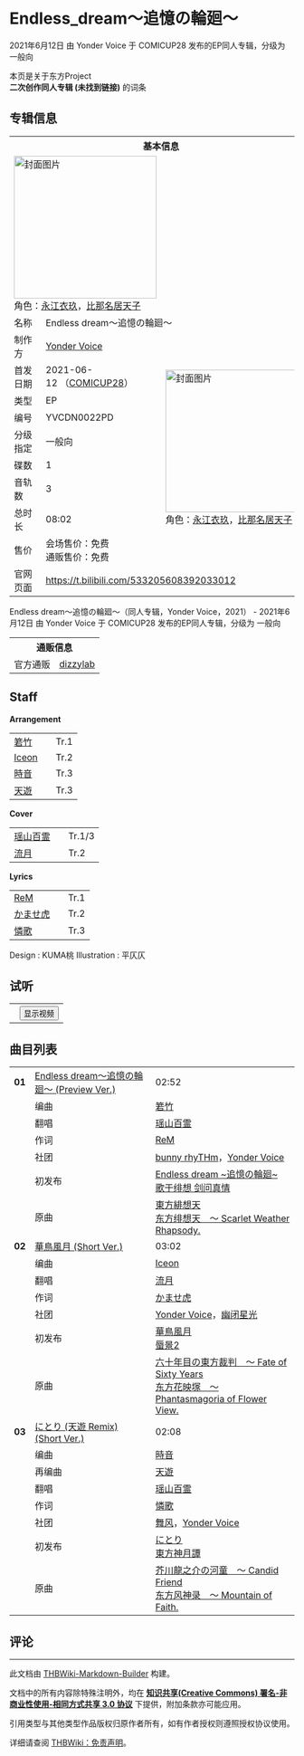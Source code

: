# Endless_dream～追憶の輪廻～

<!-- source html: G:\repos\THBWiki-Markdown-Builder\THBWikiMarkdown\Temp\main\2\24\ns0%3AEndless_dream%EF%BD%9E%E8%BF%BD%E6%86%B6%E3%81%AE%E8%BC%AA%E5%BB%BB%EF%BD%9E.html -->

2021年6月12日 由 Yonder Voice 于 COMICUP28 发布的EP同人专辑，分级为 一般向

本页是关于东方Project  
 **二次创作同人专辑 (未找到链接)** 的词条

## 专辑信息

<table><tbody><tr><th colspan="3">基本信息</th></tr><tr><td class="cover-artwork-mobile" colspan="2"><a href="./文件-Endless_dream～追憶の輪廻～封面.jpg.md" class="image" title="封面图片"><img alt="封面图片" src="https://upload.thwiki.cc/thumb/a/a9/Endless_dream%EF%BD%9E%E8%BF%BD%E6%86%B6%E3%81%AE%E8%BC%AA%E5%BB%BB%EF%BD%9E%E5%B0%81%E9%9D%A2.jpg/252px-Endless_dream%EF%BD%9E%E8%BF%BD%E6%86%B6%E3%81%AE%E8%BC%AA%E5%BB%BB%EF%BD%9E%E5%B0%81%E9%9D%A2.jpg" decoding="async" loading="lazy" width="252" height="252" srcset="https://upload.thwiki.cc/thumb/a/a9/Endless_dream%EF%BD%9E%E8%BF%BD%E6%86%B6%E3%81%AE%E8%BC%AA%E5%BB%BB%EF%BD%9E%E5%B0%81%E9%9D%A2.jpg/378px-Endless_dream%EF%BD%9E%E8%BF%BD%E6%86%B6%E3%81%AE%E8%BC%AA%E5%BB%BB%EF%BD%9E%E5%B0%81%E9%9D%A2.jpg 1.5x, https://upload.thwiki.cc/thumb/a/a9/Endless_dream%EF%BD%9E%E8%BF%BD%E6%86%B6%E3%81%AE%E8%BC%AA%E5%BB%BB%EF%BD%9E%E5%B0%81%E9%9D%A2.jpg/504px-Endless_dream%EF%BD%9E%E8%BF%BD%E6%86%B6%E3%81%AE%E8%BC%AA%E5%BB%BB%EF%BD%9E%E5%B0%81%E9%9D%A2.jpg 2x" data-file-width="960" data-file-height="960"></a><div class="cover-char">角色：<a href="./永江衣玖.md" title="永江衣玖">永江衣玖</a>，<a href="./比那名居天子.md" title="比那名居天子">比那名居天子</a></div></td>
</tr><tr><td class="label">名称</td><td colspan="2"> Endless dream～追憶の輪廻～ </td></tr><tr><td class="label">制作方</td><td><a href="./Yonder_Voice.md" title="Yonder Voice">Yonder Voice</a></td><td class="cover-artwork" rowspan="9" style="min-width:252px;"><a href="./文件-Endless_dream～追憶の輪廻～封面.jpg.md" class="image" title="封面图片"><img alt="封面图片" src="https://upload.thwiki.cc/thumb/a/a9/Endless_dream%EF%BD%9E%E8%BF%BD%E6%86%B6%E3%81%AE%E8%BC%AA%E5%BB%BB%EF%BD%9E%E5%B0%81%E9%9D%A2.jpg/252px-Endless_dream%EF%BD%9E%E8%BF%BD%E6%86%B6%E3%81%AE%E8%BC%AA%E5%BB%BB%EF%BD%9E%E5%B0%81%E9%9D%A2.jpg" decoding="async" loading="lazy" width="252" height="252" srcset="https://upload.thwiki.cc/thumb/a/a9/Endless_dream%EF%BD%9E%E8%BF%BD%E6%86%B6%E3%81%AE%E8%BC%AA%E5%BB%BB%EF%BD%9E%E5%B0%81%E9%9D%A2.jpg/378px-Endless_dream%EF%BD%9E%E8%BF%BD%E6%86%B6%E3%81%AE%E8%BC%AA%E5%BB%BB%EF%BD%9E%E5%B0%81%E9%9D%A2.jpg 1.5x, https://upload.thwiki.cc/thumb/a/a9/Endless_dream%EF%BD%9E%E8%BF%BD%E6%86%B6%E3%81%AE%E8%BC%AA%E5%BB%BB%EF%BD%9E%E5%B0%81%E9%9D%A2.jpg/504px-Endless_dream%EF%BD%9E%E8%BF%BD%E6%86%B6%E3%81%AE%E8%BC%AA%E5%BB%BB%EF%BD%9E%E5%B0%81%E9%9D%A2.jpg 2x" data-file-width="960" data-file-height="960"></a><div class="cover-char">角色：<a href="./永江衣玖.md" title="永江衣玖">永江衣玖</a>，<a href="./比那名居天子.md" title="比那名居天子">比那名居天子</a></div></td>
</tr><tr><td class="label">首发日期</td><td>2021-06-12&#160;（<a href="/展会作品列表?e=COMICUP%2328">COMICUP28</a>）</td></tr><tr><td class="label">类型</td><td>EP</td></tr><tr><td class="label">编号</td><td>YVCDN0022PD</td></tr><tr><td class="label">分级指定</td><td>一般向</td></tr><tr><td class="label">碟数</td><td>1</td></tr><tr><td class="label">音轨数</td><td>3</td></tr><tr><td class="label">总时长</td><td>08:02</td></tr><tr><td class="label">售价</td><td>会场售价：免费<br>通贩售价：免费</td></tr>
<tr><td class="label">官网页面</td><td colspan="2"><a rel="nofollow" class="external free" href="https://t.bilibili.com/533205608392033012">https://t.bilibili.com/533205608392033012</a></td></tr></tbody></table>

Endless dream～追憶の輪廻～（同人专辑，Yonder Voice，2021） - 2021年6月12日 由 Yonder Voice 于 COMICUP28 发布的EP同人专辑，分级为 一般向

<table><tbody><tr><th colspan="3">通贩信息</th></tr><tr><td class="label">官方通贩</td><td colspan="2"><a rel="nofollow" class="external text" href="https://www.dizzylab.net/d/YVPD-endless">dizzylab</a></td></tr></tbody></table>



## Staff
  
 **Arrangement**   

<table><tbody><tr><td><a href="/index.php?title=%E7%AE%AC%E7%AB%B9&amp;action=edit&amp;redlink=1" class="new" title="箬竹（页面不存在）">箬竹</a></td><td></td><td>Tr.1</td></tr><tr><td><a href="./Iceon.md" title="Iceon">Iceon</a></td><td></td><td>Tr.2</td></tr><tr><td><a href="./時音.md" title="時音">時音</a></td><td></td><td>Tr.3</td></tr><tr><td><a href="/index.php?title=%E5%A4%A9%E9%81%8A&amp;action=edit&amp;redlink=1" class="new" title="天遊（页面不存在）">天遊</a></td><td></td><td>Tr.3</td></tr></tbody></table>

  
 **Cover**   

<table><tbody><tr><td><a href="./瑶山百霊.md" title="瑶山百霊">瑶山百霊</a></td><td></td><td>Tr.1/3</td></tr><tr><td><a href="/index.php?title=%E6%B5%81%E6%9C%88&amp;action=edit&amp;redlink=1" class="new" title="流月（页面不存在）">流月</a></td><td></td><td>Tr.2</td></tr></tbody></table>

  
 **Lyrics**   

<table><tbody><tr><td><a href="./ReM（monochrome-coat）.md" title="ReM（monochrome-coat）" unred="">ReM</a></td><td></td><td>Tr.1</td></tr><tr><td><a href="./かませ虎.md" title="かませ虎">かませ虎</a></td><td></td><td>Tr.2</td></tr><tr><td><a href="./憐歌.md" title="憐歌">憐歌</a></td><td></td><td>Tr.3</td></tr></tbody></table>


Design
: KUMA桃
Illustration
: 平仄仄


## 试听
  


  

<table>
<tr><th style="text-align: center;"><a class="bilibili-title external text" target="_blank" rel="nofollow" style="margin: 0 0.4em 0 0.2em;"></a><input type="button" class="bilibili-toggle" value="显示视频" style="float: right;"></th></tr>
<tr class="bilibili-video" style="display: none;"><td></td></tr>
</table>






## 曲目列表

<table><tbody><tr><td id="1" class="infoP"><b>01</b></td><td id="Endless_dream～追憶の輪廻～_(Preview_Ver.)" colspan="2" class="title"><a href="./歌词-Endless_dream_~追憶の輪廻~.md" title="歌词:Endless dream ~追憶の輪廻~">Endless dream～追憶の輪廻～ (Preview Ver.)</a><span class="thcsearchlinks"><a rel="nofollow" class="external text" href="https://cd.thwiki.cc?arrange=箬竹&amp;cover=瑶山百霊，&amp;lyric=ReM，&amp;ogmusic=東方緋想天&amp;fromwiki=Endless_dream～追憶の輪廻～"><span title="搜索相似同人曲"></span></a></span></td><td class="time">02:52</td></tr><tr><td class="left"></td><td class="label">编曲</td><td class="text" colspan="2"><a href="/index.php?title=%E7%AE%AC%E7%AB%B9&amp;action=edit&amp;redlink=1" class="new" title="箬竹（页面不存在）">箬竹</a><span class="thcsearchlinks"><a rel="nofollow" class="external text" href="https://cd.thwiki.cc?arrange=，箬竹，&amp;fromwiki=Endless_dream～追憶の輪廻～"><span></span></a></span></td></tr><tr><td class="left"></td><td class="label">翻唱</td><td class="text" colspan="2"><a href="./瑶山百霊.md" title="瑶山百霊">瑶山百霊</a><span class="thcsearchlinks"><a rel="nofollow" class="external text" href="https://cd.thwiki.cc?vocal=瑶山百霊，&amp;fromwiki=Endless_dream～追憶の輪廻～"><span></span></a></span></td></tr><tr><td class="left"></td><td class="label">作词</td><td class="text" colspan="2"><a href="./ReM（monochrome-coat）.md" title="ReM（monochrome-coat）" unred="">ReM</a><span class="thcsearchlinks"><a rel="nofollow" class="external text" href="https://cd.thwiki.cc?lyric=ReM，&amp;fromwiki=Endless_dream～追憶の輪廻～"><span></span></a></span></td></tr><tr><td class="left"></td><td class="label">社团</td><td class="text" colspan="2"><a href="./bunny_rhyTHm.md" title="bunny rhyTHm">bunny rhyTHm</a>，<a href="./Yonder_Voice.md" title="Yonder Voice">Yonder Voice</a></td></tr><tr><td class="left"></td><td class="label">初发布</td><td class="text" colspan="2"><a href="/%E6%AD%8C%E4%BA%8E%E7%BB%AF%E6%83%B3_%E5%89%91%E9%97%AE%E7%9C%9F%E6%83%85#2" title="歌于绯想 剑问真情">Endless dream ~追憶の輪廻~</a><div class="source"><a href="./歌于绯想_剑问真情.md" title="歌于绯想 剑问真情">歌于绯想 剑问真情</a></div></td></tr><tr><td class="left"></td><td class="label">原曲</td><td class="text" colspan="2"><span class="thcsearchlinks"><a rel="nofollow" class="external text" href="https://cd.thwiki.cc?ogmusic=東方緋想天&amp;fromwiki=Endless_dream～追憶の輪廻～"><span></span></a></span><div class="ogmusic"><a href="./東方緋想天.md" class="mw-redirect" title="東方緋想天">東方緋想天</a></div><div class="source"><a href="./东方绯想天_～_Scarlet_Weather_Rhapsody..md" class="mw-redirect" title="东方绯想天 ～ Scarlet Weather Rhapsody.">东方绯想天　～ Scarlet Weather Rhapsody.</a></div></td></tr>
<tr><td id="2" class="infoP"><b>02</b></td><td id="華鳥風月_(Short_Ver.)" colspan="2" class="title"><a href="./歌词-華鳥風月.md" title="歌词:華鳥風月">華鳥風月 (Short Ver.)</a><span class="thcsearchlinks"><a rel="nofollow" class="external text" href="https://cd.thwiki.cc?arrange=Iceon&amp;cover=流月，&amp;lyric=かませ虎&amp;ogmusic=六十年目の東方裁判　～ Fate of Sixty Years&amp;fromwiki=Endless_dream～追憶の輪廻～"><span title="搜索相似同人曲"></span></a></span></td><td class="time">03:02</td></tr><tr><td class="left"></td><td class="label">编曲</td><td class="text" colspan="2"><a href="./Iceon.md" title="Iceon">Iceon</a><span class="thcsearchlinks"><a rel="nofollow" class="external text" href="https://cd.thwiki.cc?arrange=，Iceon，&amp;fromwiki=Endless_dream～追憶の輪廻～"><span></span></a></span></td></tr><tr><td class="left"></td><td class="label">翻唱</td><td class="text" colspan="2"><a href="/index.php?title=%E6%B5%81%E6%9C%88&amp;action=edit&amp;redlink=1" class="new" title="流月（页面不存在）">流月</a><span class="thcsearchlinks"><a rel="nofollow" class="external text" href="https://cd.thwiki.cc?vocal=流月，&amp;fromwiki=Endless_dream～追憶の輪廻～"><span></span></a></span></td></tr><tr><td class="left"></td><td class="label">作词</td><td class="text" colspan="2"><a href="./かませ虎.md" title="かませ虎">かませ虎</a><span class="thcsearchlinks"><a rel="nofollow" class="external text" href="https://cd.thwiki.cc?lyric=かませ虎&amp;fromwiki=Endless_dream～追憶の輪廻～"><span></span></a></span></td></tr><tr><td class="left"></td><td class="label">社团</td><td class="text" colspan="2"><a href="./Yonder_Voice.md" title="Yonder Voice">Yonder Voice</a>，<a href="./幽闭星光.md" title="幽闭星光">幽闭星光</a></td></tr><tr><td class="left"></td><td class="label">初发布</td><td class="text" colspan="2"><a href="/%E8%9C%83%E6%99%AF2#5" title="蜃景2">華鳥風月</a><div class="source"><a href="./蜃景2.md" title="蜃景2">蜃景2</a></div></td></tr><tr><td class="left"></td><td class="label">原曲</td><td class="text" colspan="2"><span class="thcsearchlinks"><a rel="nofollow" class="external text" href="https://cd.thwiki.cc?ogmusic=六十年目の東方裁判　～ Fate of Sixty Years&amp;fromwiki=Endless_dream～追憶の輪廻～"><span></span></a></span><div class="ogmusic"><a href="./六十年目の東方裁判_～_Fate_of_Sixty_Years.md" class="mw-redirect" title="六十年目の東方裁判 ～ Fate of Sixty Years">六十年目の東方裁判　～ Fate of Sixty Years</a></div><div class="source"><a href="./东方花映塚_～_Phantasmagoria_of_Flower_View..md" class="mw-redirect" title="东方花映塚 ～ Phantasmagoria of Flower View.">东方花映塚　～ Phantasmagoria of Flower View.</a></div></td></tr>
<tr><td id="3" class="infoO"><b>03</b></td><td id="にとり_(天遊_Remix)_(Short_Ver.)" colspan="2" class="title"><a href="./歌词-にとり.md" title="歌词:にとり">にとり (天遊 Remix) (Short Ver.)</a><span class="thcsearchlinks"><a rel="nofollow" class="external text" href="https://cd.thwiki.cc?arrange=時音，天遊&amp;cover=瑶山百霊，&amp;lyric=憐歌&amp;ogmusic=芥川龍之介の河童　～ Candid Friend&amp;fromwiki=Endless_dream～追憶の輪廻～"><span title="搜索相似同人曲"></span></a></span></td><td class="time">02:08</td></tr><tr><td class="left"></td><td class="label">编曲</td><td class="text" colspan="2"><a href="./時音.md" title="時音">時音</a><span class="thcsearchlinks"><a rel="nofollow" class="external text" href="https://cd.thwiki.cc?arrange=，時音，&amp;fromwiki=Endless_dream～追憶の輪廻～"><span></span></a></span></td></tr><tr><td class="left"></td><td class="label">再编曲</td><td class="text" colspan="2"><a href="/index.php?title=%E5%A4%A9%E9%81%8A&amp;action=edit&amp;redlink=1" class="new" title="天遊（页面不存在）">天遊</a><span class="thcsearchlinks"><a rel="nofollow" class="external text" href="https://cd.thwiki.cc?arrange=天遊&amp;fromwiki=Endless_dream～追憶の輪廻～"><span></span></a></span></td></tr><tr><td class="left"></td><td class="label">翻唱</td><td class="text" colspan="2"><a href="./瑶山百霊.md" title="瑶山百霊">瑶山百霊</a><span class="thcsearchlinks"><a rel="nofollow" class="external text" href="https://cd.thwiki.cc?vocal=瑶山百霊，&amp;fromwiki=Endless_dream～追憶の輪廻～"><span></span></a></span></td></tr><tr><td class="left"></td><td class="label">作词</td><td class="text" colspan="2"><a href="./憐歌.md" title="憐歌">憐歌</a><span class="thcsearchlinks"><a rel="nofollow" class="external text" href="https://cd.thwiki.cc?lyric=憐歌&amp;fromwiki=Endless_dream～追憶の輪廻～"><span></span></a></span></td></tr><tr><td class="left"></td><td class="label">社团</td><td class="text" colspan="2"><a href="./舞风.md" title="舞风">舞风</a>，<a href="./Yonder_Voice.md" title="Yonder Voice">Yonder Voice</a></td></tr><tr><td class="left"></td><td class="label">初发布</td><td class="text" colspan="2"><a href="/%E6%9D%B1%E6%96%B9%E7%A5%9E%E6%9C%88%E8%AD%9A#5" title="東方神月譚">にとり</a><div class="source"><a href="./東方神月譚.md" title="東方神月譚">東方神月譚</a></div></td></tr><tr><td class="left"></td><td class="label">原曲</td><td class="text" colspan="2"><span class="thcsearchlinks"><a rel="nofollow" class="external text" href="https://cd.thwiki.cc?ogmusic=芥川龍之介の河童　～ Candid Friend&amp;fromwiki=Endless_dream～追憶の輪廻～"><span></span></a></span><div class="ogmusic"><a href="./芥川龍之介の河童_～_Candid_Friend.md" class="mw-redirect" title="芥川龍之介の河童 ～ Candid Friend">芥川龍之介の河童　～ Candid Friend</a></div><div class="source"><a href="./东方风神录_～_Mountain_of_Faith..md" class="mw-redirect" title="东方风神录 ～ Mountain of Faith.">东方风神录　～ Mountain of Faith.</a></div></td></tr></tbody></table>



## 评论




---

此文档由 [THBWiki-Markdown-Builder](https://github.com/Delsin-Yu/THBWiki-Markdown-Builder) 构建。

文档中的所有内容除特殊注明外，均在 [**知识共享(Creative Commons) 署名-非商业性使用-相同方式共享 3.0 协议**](https://creativecommons.org/licenses/by-sa/3.0/deed.zh-hans) 下提供，附加条款亦可能应用。

引用类型与其他类型作品版权归原作者所有，如有作者授权则遵照授权协议使用。

详细请查阅 [THBWiki：免责声明](https://thbwiki.cc/THBWiki:%E5%85%8D%E8%B4%A3%E5%A3%B0%E6%98%8E)。

